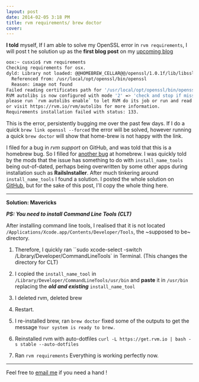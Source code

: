 ```yaml
---
layout: post
date: 2014-02-05 3:18 PM
title: rvm requirements/ brew doctor 
cover: 
---
```


**I told** myself, If I am able to solve my OpenSSL error in ``rvm requirements``, I will post t he solution up as the **first blog post** on my [upcoming blog](http://iam.cusx.io)


```bash
oox:~ cusxio$ rvm requirements
Checking requirements for osx.
dyld: Library not loaded: @@HOMEBREW_CELLAR@@/openssl/1.0.1f/lib/libssl.1.0.0.dylib
  Referenced from: /usr/local/opt/openssl/bin/openssl
  Reason: image not found
Failed reading certificates path for '/usr/local/opt/openssl/bin/openssl' with return code: ().
RVM autolibs is now configured with mode '2' => 'check and stop if missing',
please run `rvm autolibs enable` to let RVM do its job or run and read `rvm autolibs [help]`
or visit https://rvm.io/rvm/autolibs for more information.
Requirements installation failed with status: 133.
```

This is the error, persistently bugging me over the past few days. If I do a quick ``brew link openssl --forced`` the error will be solved, however running a quick ``brew doctor`` will show that home-brew is not happy with the link.

I filed for a bug in *rvm support* on GitHub, and was told that this is a homebrew bug. So I filled for [another bug](https://github.com/Homebrew/homebrew/issues/26367) at homebrew. I was quickly told by the mods that the issue has something to do with `install_name_tools` being out-of-dated, perhaps being overwritten by some other apps during installation such as **RailsInstaller**. After much tinkering around `install_name_tools` I found a solution. I posted the whole solution on [GitHub](http://github.com), but for the sake of this post, I'll copy the whole thing here.
___

**Solution: Mavericks**

***PS: You need to install Command Line Tools (CLT)***

After installing command line tools, I realised that it is not located ``/Applications/Xcode.app/Contents/Developer/Tools``, the ~supposed to be~ directory.

1) Therefore, I quickly ran ``sudo xcode-select -switch /Library/Developer/CommandLineTools` in Terminal.
(This changes the directory for CLT)


2) I copied the ``install_name_tool`` in ``/Library/Developer/CommandLineTools/usr/bin`` and **paste** it in ``/usr/bin`` replacing the ***old and existing*** ``install_name_tool``


3) I deleted rvm, deleted brew


4) Restart.


5) I re-installed brew, ran ``brew doctor`` fixed some of the outputs to get the message ``Your system is ready to brew.``


6) Reinstalled rvm with auto-dotfiles ``curl -L https://get.rvm.io | bash -s stable --auto-dotfiles``


7) Ran ``rvm requirements`` Everything is working perfectly now. 


___

Feel free to [email me](cusxio@gmail.com) if you need a hand !


